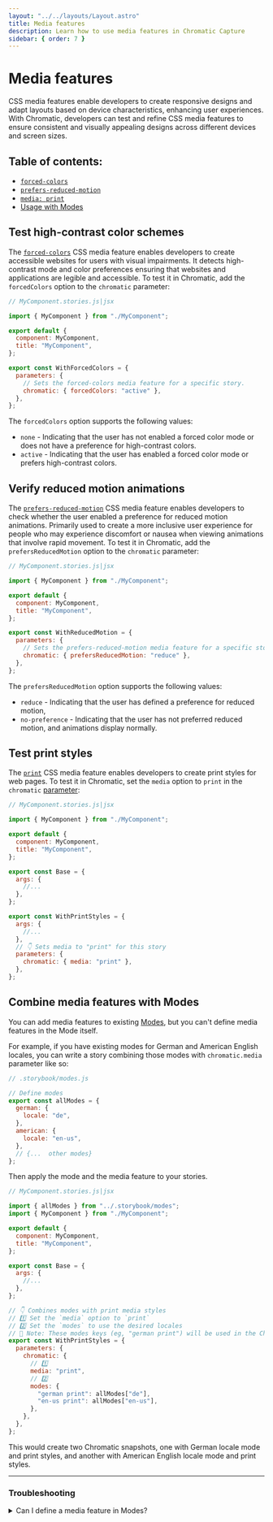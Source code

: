 ```yaml
---
layout: "../../layouts/Layout.astro"
title: Media features
description: Learn how to use media features in Chromatic Capture
sidebar: { order: 7 }
---
```


# Media features

CSS media features enable developers to create responsive designs and adapt layouts based on device characteristics, enhancing user experiences. With Chromatic, developers can test and refine CSS media features to ensure consistent and visually appealing designs across different devices and screen sizes.

## Table of contents:

- [`forced-colors`](#test-high-contrast-color-schemes)
- [`prefers-reduced-motion`](#verify-reduced-motion-animations)
- [`media: print`](#test-print-styles)
- [Usage with Modes](#combine-media-features-with-modes)

## Test high-contrast color schemes

The [`forced-colors`](https://developer.mozilla.org/en-US/docs/Web/CSS/@media/forced-colors) CSS media feature enables developers to create accessible websites for users with visual impairments. It detects high-contrast mode and color preferences ensuring that websites and applications are legible and accessible. To test it in Chromatic, add the `forcedColors` option to the `chromatic` parameter:

```js
// MyComponent.stories.js|jsx

import { MyComponent } from "./MyComponent";

export default {
  component: MyComponent,
  title: "MyComponent",
};

export const WithForcedColors = {
  parameters: {
    // Sets the forced-colors media feature for a specific story.
    chromatic: { forcedColors: "active" },
  },
};
```

The `forcedColors` option supports the following values:

- `none` - Indicating that the user has not enabled a forced color mode or does not have a preference for high-contrast colors.
- `active` - Indicating that the user has enabled a forced color mode or prefers high-contrast colors.

## Verify reduced motion animations

The [`prefers-reduced-motion`](https://developer.mozilla.org/en-US/docs/Web/CSS/@media/prefers-reduced-motion) CSS media feature enables developers to check whether the user enabled a preference for reduced motion animations. Primarily used to create a more inclusive user experience for people who may experience discomfort or nausea when viewing animations that involve rapid movement. To test it in Chromatic, add the `prefersReducedMotion` option to the `chromatic` parameter:

```js
// MyComponent.stories.js|jsx

import { MyComponent } from "./MyComponent";

export default {
  component: MyComponent,
  title: "MyComponent",
};

export const WithReducedMotion = {
  parameters: {
    // Sets the prefers-reduced-motion media feature for a specific story.
    chromatic: { prefersReducedMotion: "reduce" },
  },
};
```

The `prefersReducedMotion` option supports the following values:

- `reduce` - Indicating that the user has defined a preference for reduced motion,
- `no-preference` - Indicating that the user has not preferred reduced motion, and animations display normally.

## Test print styles

The [`print`](https://developer.mozilla.org/en-US/docs/Web/CSS/@media/print) CSS media feature enables developers to create print styles for web pages. To test it in Chromatic, set the `media` option to `print` in the `chromatic` [parameter](https://storybook.js.org/docs/react/writing-stories/parameters):

```js
// MyComponent.stories.js|jsx

import { MyComponent } from "./MyComponent";

export default {
  component: MyComponent,
  title: "MyComponent",
};

export const Base = {
  args: {
    //...
  },
};

export const WithPrintStyles = {
  args: {
    //...
  },
  // 👇 Sets media to "print" for this story
  parameters: {
    chromatic: { media: "print" },
  },
};
```

## Combine media features with Modes

You can add media features to existing [Modes](/docs/modes), but you can't define media features in the Mode itself.

For example, if you have existing modes for German and American English locales, you can write a story combining those modes with `chromatic.media` parameter like so:

```js
// .storybook/modes.js

// Define modes
export const allModes = {
  german: {
    locale: "de",
  },
  american: {
    locale: "en-us",
  },
  // {...  other modes}
};
```

Then apply the mode and the media feature to your stories.

```js
// MyComponent.stories.js|jsx

import { allModes } from "../.storybook/modes";
import { MyComponent } from "./MyComponent";

export default {
  component: MyComponent,
  title: "MyComponent",
};

export const Base = {
  args: {
    //...
  },
};

// 👇 Combines modes with print media styles
// 1️⃣ Set the `media` option to `print`
// 2️⃣ Set the `modes` to use the desired locales
// 👀 Note: These modes keys (eg, "german print") will be used in the Chromatic UI
export const WithPrintStyles = {
  parameters: {
    chromatic: {
      // 1️⃣
      media: "print",
      // 2️⃣
      modes: {
        "german print": allModes["de"],
        "en-us print": allModes["en-us"],
      },
    },
  },
};
```

This would create two Chromatic snapshots, one with German locale mode and print styles, and another with American English locale mode and print styles.

---

### Troubleshooting

<details>
<summary>Can I define a media feature in Modes?</summary>

No, setting media features in [Modes](/docs/modes/) is not supported.

```js
// .storybook/modes.js

export const allModes = {
  // 🚨 THESE WILL NOT WORK 🚨
  mode: {
    media: "print",
    forcedColors: "active",
    prefersReducedMotion: "reduce",
  },
  // {...  other modes}
};
```

</details>
